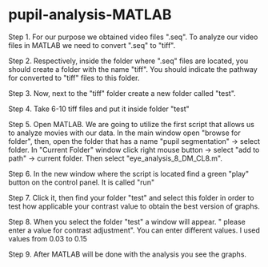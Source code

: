 # pupil-analysis-MATLAB
Step 1. For our purpose we obtained video files ".seq". To analyze our video files in MATLAB we need to convert ".seq" to "tiff".

Step 2. Respectively, inside the folder where ".seq" files are located, you should create a folder with the name "tiff". You should indicate the pathway for converted to "tiff" files to this folder.


Step 3. Now, next to the "tiff" folder create a new folder called "test".

Step 4. Take 6-10 tiff files and put it inside folder "test"

Step 5. Open MATLAB. We are going to utilize the first script that allows us to analyze movies with our data. In the main window open "browse for folder", then, open the folder that has a name "pupil segmentation" -> select folder. In "Current Folder" window click right mouse button -> select "add to path" -> current folder.  Then select "eye_analysis_8_DM_CL8.m".

Step 6. In the new window where the script is located find a green "play" button on the control panel. It is called "run"

Step 7. Click it, then find your folder "test" and select this folder in order to test how applicable your contrast value to obtain the best version of graphs.

Step 8. When you select the folder "test" a window will appear. " please enter a value for contrast adjustment". You can enter different values. I used values from 0.03 to 0.15

Step 9. After MATLAB will be done with the analysis you see the graphs. 
